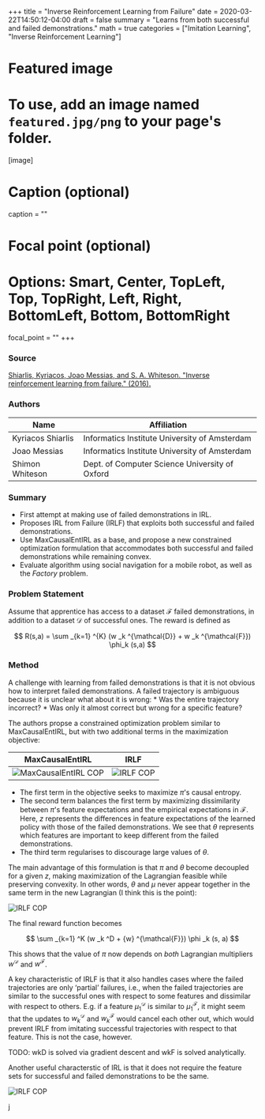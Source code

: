 +++
title = "Inverse Reinforcement Learning from Failure"
date = 2020-03-22T14:50:12-04:00
draft = false
summary = "Learns from both successful and failed demonstrations."
math = true
categories = ["Imitation Learning", "Inverse Reinforcement Learning"]

# Featured image
# To use, add an image named `featured.jpg/png` to your page's folder.
[image]
  # Caption (optional)
  caption = ""

  # Focal point (optional)
  # Options: Smart, Center, TopLeft, Top, TopRight, Left, Right, BottomLeft, Bottom, BottomRight
  focal_point = ""
+++

### Source

[Shiarlis, Kyriacos, Joao Messias, and S. A. Whiteson. "Inverse reinforcement learning from failure." (2016).](https://ora.ox.ac.uk/objects/uuid:8593deb6-f16c-4545-a732-472625eaffb3/download_file?file_format=pdf&safe_filename=LearningFromFailure.pdf&type_of_work=Conference)

### Authors
Name | Affiliation
--- | ---
Kyriacos Shiarlis | Informatics Institute University of Amsterdam
Joao Messias | Informatics Institute University of Amsterdam
Shimon Whiteson | Dept. of Computer Science University of Oxford

### Summary

- First attempt at making use of failed demonstrations in IRL.
- Proposes IRL from Failure (IRLF) that exploits both successful and failed demonstrations.
- Use MaxCausalEntIRL as a base, and propose a new constrained optimization formulation that accommodates both successful and failed demonstrations while remaining convex.
- Evaluate algorithm using social navigation for a mobile robot, as well as the _Factory_ problem.

### Problem Statement
Assume that apprentice has access to a dataset $\mathcal{F}$ failed demonstrations, in addition to a dataset $\mathcal{D}$ of successful ones. The reward is defined as

$$
R(s,a) = \sum _{k=1} ^{K} (w _k ^{\mathcal{D}} + w _k ^{\mathcal{F}}) \phi_k (s,a)
$$

### Method
A challenge with learning from failed demonstrations is that it is not obvious how to interpret failed demonstrations. A failed trajectory is ambiguous because it is unclear what about it is wrong:
    * Was the entire trajectory incorrect?
    * Was only it almost correct but wrong for a specific feature?

The authors propse a constrained optimization problem similar to MaxCausalEntIRL, but with two additional terms in the maximization objective:

MaxCausalEntIRL | IRLF
--- | ---
![MaxCausalEntIRL COP](/img/paper_summaries/shiarlis-messias-2016/maxcausalent-cop.png) | ![IRLF COP](/img/paper_summaries/shiarlis-messias-2016/irlf-cop.png)

* The first term in the objective seeks to maximize $\pi$'s causal entropy.
* The second term balances the first term by maximizing dissimilarity between $\pi$'s feature expectations and the empirical expectations in $\mathcal{F}$. Here, $z$ represents the differences in feature expectations of the learned policy with those of the failed demonstrations. We see that $\theta$ represents which features are important to keep different from the failed demonstrations.
* The third term regularises to discourage large values of $\theta$.

The main advantage of this formulation is that $\pi$ and $\theta$ become decoupled for a given $z$, making maximization of the Lagrangian feasible while preserving convexity. In other words, $\theta$ and $\mu$ never appear together in the same term in the new Lagrangian (I think this is the point):

![IRLF COP](/img/paper_summaries/shiarlis-messias-2016/new-lagrangian.png)

The final reward function becomes

$$
\sum _{k=1} ^K (w _k ^D + {w} ^{\mathcal{F}}) \phi _k (s, a)
$$

This shows that the value of $\pi$ now depends on _both_ Lagrangian multipliers $w^\mathcal{D}$ and $w^\mathcal{F}$.


A key characteristic of IRLF is that it also handles cases where the failed trajectories are only ‘partial’ failures, i.e., when the failed trajectories are similar to the successful ones with respect to some features and dissimilar with respect to others. E.g. if a feature $\mu _1 ^\mathcal{D}$ is similar to $\mu _1 ^\mathcal{F}$, it might seem that the updates to $w _k ^\mathcal{D}$ and $w _k ^\mathcal{F}$ would cancel each other out, which would prevent IRLF from imitating successful trajectories with respect to that feature. This is not the case, however.

TODO: wkD is solved via gradient descent and wkF is solved analytically.

Another useful characterstic of IRL is that it does not require the feature sets for successful and failed demonstrations to be the same.

![IRLF COP](/img/paper_summaries/shiarlis-messias-2016/irlf-algorithm.png)

j
